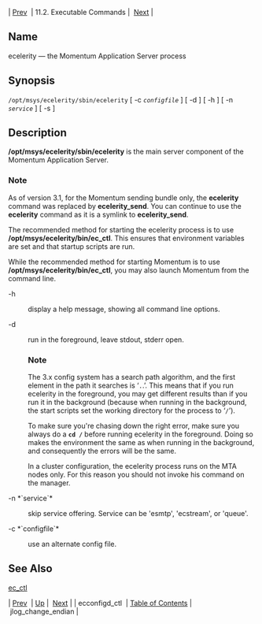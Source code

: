 | [Prev](executable.ecconfigd_ctl)  | 11.2. Executable Commands |  [Next](executable.jlog_change_endian.php) |

<a name="executable.ecelerity"></a>
## Name

ecelerity — the Momentum Application Server process

## Synopsis

`/opt/msys/ecelerity/sbin/ecelerity` [ -c *`configfile`* ] [ -d ] [ -h ] [ -n *`service`* ] [ -s ]

<a name="idp14555744"></a>
## Description

**/opt/msys/ecelerity/sbin/ecelerity** is the main server component of the Momentum Application Server.

### Note

As of version 3.1, for the Momentum sending bundle only, the **ecelerity** command was replaced by **ecelerity_send**. You can continue to use the **ecelerity** command as it is a symlink to **ecelerity_send**.

The recommended method for starting the ecelerity process is to use **/opt/msys/ecelerity/bin/ec_ctl**. This ensures that environment variables are set and that startup scripts are run.

While the recommended method for starting Momentum is to use **/opt/msys/ecelerity/bin/ec_ctl**, you may also launch Momentum from the command line.

<dl class="variablelist">

<dt>-h</dt>

<dd>

display a help message, showing all command line options.

</dd>

<dt>-d</dt>

<dd>

run in the foreground, leave stdout, stderr open.

### Note

The 3.x config system has a search path algorithm, and the first element in the path it searches is ‘`.`.’. This means that if you run ecelerity in the foreground, you may get different results than if you run it in the background (because when running in the background, the start scripts set the working directory for the process to ‘`/`’).

To make sure you're chasing down the right error, make sure you always do a **`cd /`**    before running ecelerity in the foreground. Doing so makes the environment the same as when running in the background, and consequently the errors will be the same.

In a cluster configuration, the ecelerity process runs on the MTA nodes only. For this reason you should not invoke his command on the manager.

</dd>

<dt>-n *`service`*</dt>

<dd>

skip service offering. Service can be 'esmtp', 'ecstream', or 'queue'.

</dd>

<dt>-c *`configfile`*</dt>

<dd>

use an alternate config file.

</dd>

</dl>

<a name="idp14575792"></a>
## See Also

[ec_ctl](executable.ec_ctl "ec_ctl")

| [Prev](executable.ecconfigd_ctl)  | [Up](exe.commands.details.php) |  [Next](executable.jlog_change_endian.php) |
| ecconfigd_ctl  | [Table of Contents](index) |  jlog_change_endian |
